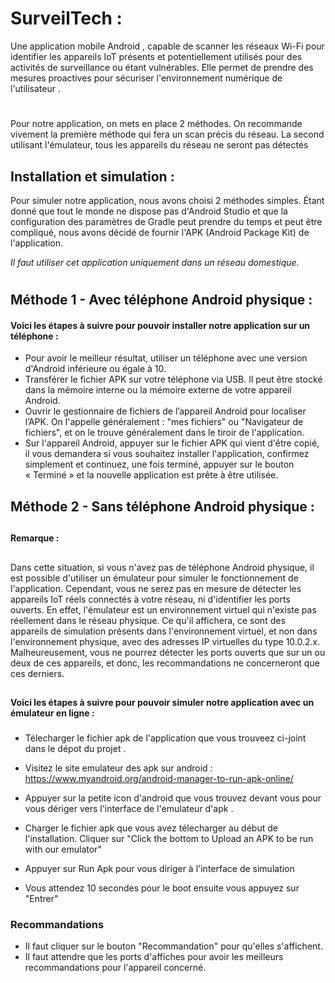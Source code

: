 
#  SurveilTech :

Une application mobile Android , capable de scanner les réseaux Wi-Fi pour identifier les appareils IoT présents et potentiellement utilisés pour des activités de surveillance ou étant vulnérables. Elle permet de prendre des mesures proactives pour sécuriser l'environnement numérique de l'utilisateur .
#

Pour notre application, on mets en place 2 méthodes. On recommande vivement la première méthode qui fera un scan précis du réseau. La second utilisant l'émulateur, tous les appareils du réseau ne seront pas détectés

## Installation et simulation : 

Pour simuler notre application, nous avons choisi 2 méthodes simples. Étant donné que tout le monde ne dispose pas d'Android Studio et que la configuration des paramètres de Gradle peut prendre du temps et peut être compliqué, nous avons décidé de fournir l'APK (Android Package Kit) de l'application. 

*Il faut utiliser cet application uniquement dans un réseau domestique.*

#
## Méthode 1 -  Avec téléphone Android physique :
#### Voici les étapes à suivre pour pouvoir installer notre application sur un téléphone : 

- Pour avoir le meilleur résultat, utiliser un téléphone avec une version d'Android inférieure ou égale à 10.
- Transférer le fichier APK sur votre téléphone via USB. Il peut être stocké dans la mémoire interne ou la mémoire externe de votre appareil Android.
- Ouvrir le gestionnaire de fichiers de l’appareil Android pour localiser l’APK. On l'appelle généralement : "mes fichiers" ou "Navigateur de fichiers", et on le trouve généralement dans le tiroir de l'application.
- Sur l'appareil Android, appuyer sur le fichier APK qui vient d'être copié, il vous demandera si vous souhaitez installer l'application, confirmez simplement et continuez, une fois terminé, appuyer sur le bouton « Terminé » et la nouvelle application est prête à être utilisée.

## Méthode 2 - Sans téléphone Android physique :
##
#### Remarque : 
##
Dans cette situation, si vous n'avez pas de téléphone Android physique, il est possible d'utiliser un émulateur pour simuler le fonctionnement de l'application. Cependant, vous ne serez pas en mesure de détecter les appareils IoT réels connectés à votre réseau, ni d'identifier les ports ouverts. En effet, l'émulateur est un environnement virtuel qui n'existe pas réellement dans le réseau physique. Ce qu'il affichera, ce sont des appareils de simulation présents dans l'environnement virtuel, et non dans l'environnement physique, avec des adresses IP virtuelles du type 10.0.2.x. Malheureusement, vous ne pourrez détecter les ports ouverts que sur un ou deux de ces appareils, et donc, les recommandations ne concerneront que ces derniers.

##
#### Voici les étapes à suivre pour pouvoir simuler notre application avec un émulateur en ligne : 
###

- Télecharger le fichier apk de l'application que vous trouveez ci-joint dans le dépot du projet .

- Visitez le site emulateur des apk sur android : https://www.myandroid.org/android-manager-to-run-apk-online/

- Appuyer sur la petite icon d'android que vous trouvez devant vous pour vous dériger vers l'interface de l'emulateur d'apk .
- Charger le fichier apk que vous avez télecharger au début de l'installation. Cliquer sur "Click the bottom to Upload an APK to be run with our emulator"
- Appuyer sur Run Apk pour vous diriger à l'interface de simulation
- Vous attendez 10 secondes pour le boot ensuite vous appuyez sur "Entrer"

### Recommandations

- Il faut cliquer sur le bouton "Recommandation" pour qu'elles s'affichent.
- Il faut attendre que les ports d'affiches pour avoir les meilleurs recommandations pour l'appareil concerné.
